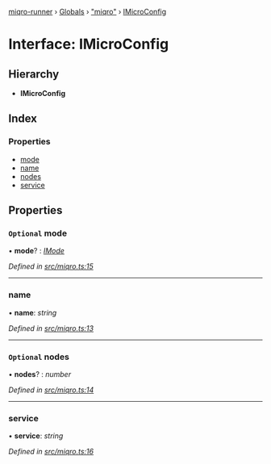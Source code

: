 [miqro-runner](../README.md) › [Globals](../globals.md) › ["miqro"](../modules/_miqro_.md) › [IMicroConfig](_miqro_.imicroconfig.md)

# Interface: IMicroConfig

## Hierarchy

* **IMicroConfig**

## Index

### Properties

* [mode](_miqro_.imicroconfig.md#optional-mode)
* [name](_miqro_.imicroconfig.md#name)
* [nodes](_miqro_.imicroconfig.md#optional-nodes)
* [service](_miqro_.imicroconfig.md#service)

## Properties

### `Optional` mode

• **mode**? : *[IMode](../modules/_miqro_.md#imode)*

*Defined in [src/miqro.ts:15](https://github.com/claukers/miqro-runner/blob/cc1a54e/src/miqro.ts#L15)*

___

###  name

• **name**: *string*

*Defined in [src/miqro.ts:13](https://github.com/claukers/miqro-runner/blob/cc1a54e/src/miqro.ts#L13)*

___

### `Optional` nodes

• **nodes**? : *number*

*Defined in [src/miqro.ts:14](https://github.com/claukers/miqro-runner/blob/cc1a54e/src/miqro.ts#L14)*

___

###  service

• **service**: *string*

*Defined in [src/miqro.ts:16](https://github.com/claukers/miqro-runner/blob/cc1a54e/src/miqro.ts#L16)*
